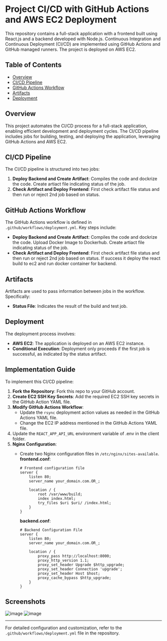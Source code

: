 # Project CI/CD with GitHub Actions and AWS EC2 Deployment

This repository contains a full-stack application with a frontend built using React.js and a backend developed with Node.js. Continuous Integration and Continuous Deployment (CI/CD) are implemented using GitHub Actions and GitHub managed runners. The project is deployed on AWS EC2.

## Table of Contents
- [Overview](#overview)
- [CI/CD Pipeline](#cicd-pipeline)
- [GitHub Actions Workflow](#github-actions-workflow)
- [Artifacts](#artifacts)
- [Deployment](#deployment)

## Overview
This project automates the CI/CD process for a full-stack application, enabling efficient development and deployment cycles. The CI/CD pipeline includes jobs for building, testing, and deploying the application, leveraging GitHub Actions and AWS EC2.

## CI/CD Pipeline
The CI/CD pipeline is structured into two jobs:
1. **Deploy Backend and Create Artifact**: Compiles the code and dockrize the code. Create artiact file indicating status of the job.
2. **Check Artifact and Deploy Frontend**: First check artifact file status and then run or reject 2nd job based on status.

## GitHub Actions Workflow
The GitHub Actions workflow is defined in `.github/workflows/deployment.yml`. Key steps include:
- **Deploy Backend and Create Artifact**: Compiles the code and dockrize the code. Upload Docker Image to Dockerhub. Create artiact file indicating status of the job.
- **Check Artifact and Deploy Frontend**: First check artifact file status and then run or reject 2nd job based on status. If success it deploy the react build to ec2 and run docker container for backend.

## Artifacts
Artifacts are used to pass information between jobs in the workflow. Specifically:
- **Status File**: Indicates the result of the build and test job.

## Deployment
The deployment process involves:
- **AWS EC2**: The application is deployed on an AWS EC2 instance.
- **Conditional Execution**: Deployment only proceeds if the first job is successful, as indicated by the status artifact.

## Implementation Guide
To implement this CI/CD pipeline:
1. **Fork the Repository**: Fork this repo to your GitHub account.
2. **Create EC2 SSH Key Secrets**: Add the required EC2 SSH key secrets in the GitHub Action YAML file.
3. **Modify GitHub Actions Workflow**:
   - Update the `rsync` deployment action values as needed in the GitHub Actions YAML file.
   - Change the EC2 IP address mentioned in the GitHub Actions YAML file.
4. Update the `REACT_APP_API_URL` environment variable of .env in the client folder.
5. **Nginx Configuration**:
   - Create two Nginx configuration files in `/etc/nginx/sites-available`.
   **frontend.conf**:
     ```nginx
     # Frontend configuration file
     server {
         listen 80;
         server_name your_domain.com.OR_;

         location / {
             root /var/www/build;
             index index.html;
             try_files $uri $uri/ /index.html;
         }
     }
     ```

     **backend.conf**:
     ```nginx
     # Backend Configuration File
     server {
         listen 80;
         server_name your_domain.com.OR_;

         location / {
             proxy_pass http://localhost:8000;
             proxy_http_version 1.1;
             proxy_set_header Upgrade $http_upgrade;
             proxy_set_header Connection 'upgrade';
             proxy_set_header Host $host;
             proxy_cache_bypass $http_upgrade;
         }
     }
     ```
     

## Screenshots
![image](https://github.com/Divya4242/React-Node-MongoDB-Docker-Project-CICD-GITHUB-ACTIONS-EC2/assets/113757574/6aa4ab06-b0ab-4846-8843-0ba3621d0ff7)
![image](https://github.com/Divya4242/React-Node-MongoDB-Docker-Project-CICD-GITHUB-ACTIONS-EC2/assets/113757574/3953902d-05a1-45dc-82ff-4d1fa73a1f15)


---

For detailed configuration and customization, refer to the `.github/workflows/deployment.yml` file in the repository.

